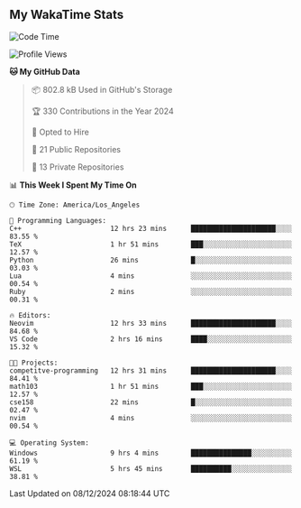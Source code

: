 ## My WakaTime Stats
<!--START_SECTION:waka-->
![Code Time](http://img.shields.io/badge/Code%20Time-189%20hrs%2033%20mins-blue)

![Profile Views](http://img.shields.io/badge/Profile%20Views-0-blue)

**🐱 My GitHub Data** 

> 📦 802.8 kB Used in GitHub's Storage 
 > 
> 🏆 330 Contributions in the Year 2024
 > 
> 💼 Opted to Hire
 > 
> 📜 21 Public Repositories 
 > 
> 🔑 13 Private Repositories 
 > 
📊 **This Week I Spent My Time On** 

```text
🕑︎ Time Zone: America/Los_Angeles

💬 Programming Languages: 
C++                      12 hrs 23 mins      █████████████████████░░░░   83.55 % 
TeX                      1 hr 51 mins        ███░░░░░░░░░░░░░░░░░░░░░░   12.57 % 
Python                   26 mins             █░░░░░░░░░░░░░░░░░░░░░░░░   03.03 % 
Lua                      4 mins              ░░░░░░░░░░░░░░░░░░░░░░░░░   00.54 % 
Ruby                     2 mins              ░░░░░░░░░░░░░░░░░░░░░░░░░   00.31 % 

🔥 Editors: 
Neovim                   12 hrs 33 mins      █████████████████████░░░░   84.68 % 
VS Code                  2 hrs 16 mins       ████░░░░░░░░░░░░░░░░░░░░░   15.32 % 

🐱‍💻 Projects: 
competitve-programming   12 hrs 31 mins      █████████████████████░░░░   84.41 % 
math103                  1 hr 51 mins        ███░░░░░░░░░░░░░░░░░░░░░░   12.57 % 
cse158                   22 mins             █░░░░░░░░░░░░░░░░░░░░░░░░   02.47 % 
nvim                     4 mins              ░░░░░░░░░░░░░░░░░░░░░░░░░   00.54 % 

💻 Operating System: 
Windows                  9 hrs 4 mins        ███████████████░░░░░░░░░░   61.19 % 
WSL                      5 hrs 45 mins       ██████████░░░░░░░░░░░░░░░   38.81 % 
```


 Last Updated on 08/12/2024 08:18:44 UTC
<!--END_SECTION:waka-->

